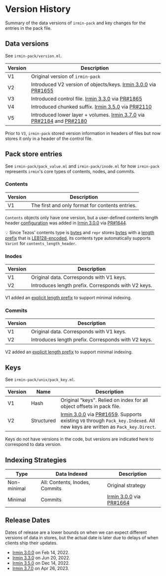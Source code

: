 # Version History

Summary of the data versions of `irmin-pack` and key changes for the entries in the pack file.

## Data versions

See `irmin-pack/version.ml`.

| Version  | Description                      |
| -------- | --------                         |
| V1       | Original version of `irmin-pack` |
| V2       | Introduced V2 version of objects/keys. [Irmin 3.0.0](https://github.com/mirage/irmin/releases/tag/3.0.0) via [PR#1655](https://github.com/mirage/irmin/pull/1655) |
| V3       | Introduced control file. [Irmin 3.3.0](https://github.com/mirage/irmin/releases/tag/3.3.0) via [PR#1865](https://github.com/mirage/irmin/pull/1865) |
| V4       | Introduced chunked suffix. [Irmin 3.5.0](https://github.com/mirage/irmin/releases/tag/3.5.0) via [PR#2110](https://github.com/mirage/irmin/pull/2110) |
| V5       | Introduced lower layer + volumes. [Irmin 3.7.0](https://github.com/mirage/irmin/releases/tag/3.7.0) via [PR#2184](https://github.com/mirage/irmin/pull/2184) and [PR#2180](https://github.com/mirage/irmin/pull/2180) |

Prior to `V3`, `irmin-pack` stored version information in headers of files but now stores it only in a header of the control file.

## Pack store entries

See `irmin-pack/pack_value.ml` and `irmin-pack/inode.ml` for how `irmin-pack` represents `irmin`'s core types of contents, nodes, and commits.

### Contents

| Version  | Description                                     |
| -------- | --------                                        |
| V1       | The first and only format for contents entries. |

`Contents` objects only have one version, but a user-defined contents length header [configuration](https://github.com/mirage/irmin/blob/1f046ddaedf3532bb236f7d19510182c5948b9d6/src/irmin-pack/conf.mli#L34-L45) was added in [Irmin 3.0.0](https://github.com/mirage/irmin/releases/tag/3.0.0) via [PR#1644](https://github.com/mirage/irmin/pull/1644). 

💡 Since Tezos' contents type is [bytes](https://github.com/mirage/irmin/blob/1f046ddaedf3532bb236f7d19510182c5948b9d6/src/irmin-tezos/schema.ml#L146) and `repr` stores [bytes](https://github.com/mirage/repr/blob/2b260367d8073a421e38be4e564d2c1931d15ee0/src/repr/type_intf.ml#L10-L11) with a [length prefix](https://github.com/mirage/repr/blob/2b260367d8073a421e38be4e564d2c1931d15ee0/src/repr/binary.ml#L307-L312) that is [LEB128-encoded](https://github.com/mirage/repr/blob/2b260367d8073a421e38be4e564d2c1931d15ee0/src/repr/binary.ml#L104-L112), its contents type automatically supports `Varint` for `contents_length_header`.

### Inodes

| Version  | Description                                         |
| -------- | --------                                            |
| V1       | Original data. Corresponds with V1 keys.            |
| V2       | Introduces length prefix. Corresponds with V2 keys. |


V1 added an [explicit length prefix](https://github.com/mirage/irmin/blob/1f046ddaedf3532bb236f7d19510182c5948b9d6/src/irmin-pack/inode.ml#L400) to support minimal indexing.

### Commits

| Version  | Description                                         |
| -------- | --------                                            |
| V1       | Original data. Corresponds with V1 keys.            |
| V2       | Introduces length prefix. Corresponds with V2 keys. |

V2 added an [explicit length prefix](https://github.com/mirage/irmin/blob/1f046ddaedf3532bb236f7d19510182c5948b9d6/src/irmin-pack/pack_value.ml#L193) to support minimal indexing.

## Keys

See `irmin-pack/unix/pack_key.ml`.

| Version  | Name           | Description                                                           |
| -------- | --------       | --------                                                              |
| V1       | Hash           | Original "keys". Relied on index for all object offsets in pack file. |
| V2       | Structured     | [Irmin 3.0.0](https://github.com/mirage/irmin/releases/tag/3.0.0) via [PR#1659](https://github.com/mirage/irmin/pull/1659). Supports existing `V0` through `Pack_key.Indexed`. All new keys are written as `Pack_key.Direct`. |

Keys do not have versions in the code, but versions are indicated here to correspond to data version.

## Indexing Strategies

| Type        | Data Indexed                   | Description        |
| --------    | --------                       | --------           |
| Non-minimal | All: Contents, Inodes, Commits | Original strategy  |
| Minimal     | Commits                        | [Irmin 3.0.0](https://github.com/mirage/irmin/releases/tag/3.0.0) via [PR#1664](https://github.com/mirage/irmin/pull/1664) |

## Release Dates

Dates of release are a lower bounds on when we can expect different versions of data in stores, but the actual date is later due to delays of when clients ship their updates.

- [Irmin 3.0.0](https://github.com/mirage/irmin/releases/tag/3.0.0) on Feb 14, 2022.
- [Irmin 3.3.0](https://github.com/mirage/irmin/releases/tag/3.3.0) on Jun 20, 2022.
- [Irmin 3.5.0](https://github.com/mirage/irmin/releases/tag/3.5.0) on Dec 14, 2022.
- [Irmin 3.7.0](https://github.com/mirage/irmin/releases/tag/3.5.0) on Apr 26, 2023.
